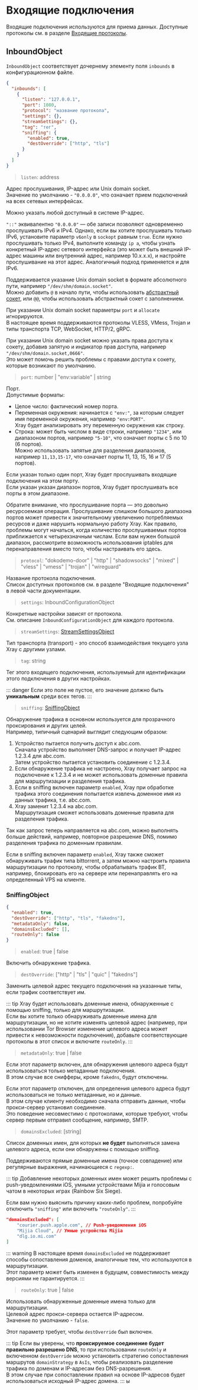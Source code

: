# Входящие подключения

Входящие подключения используются для приема данных. Доступные протоколы см. в
разделе [Входящие протоколы](./inbounds/).

## InboundObject

`InboundObject` соответствует дочернему элементу поля `inbounds` в
конфигурационном файле.

```json
{
  "inbounds": [
    {
      "listen": "127.0.0.1",
      "port": 1080,
      "protocol": "название протокола",
      "settings": {},
      "streamSettings": {},
      "tag": "тег",
      "sniffing": {
        "enabled": true,
        "destOverride": ["http", "tls"]
      }
    }
  ]
}
```

> `listen`: address

Адрес прослушивания, IP-адрес или Unix domain socket.\
Значение по умолчанию - `"0.0.0.0"`, что означает прием подключений на всех
сетевых интерфейсах.

Можно указать любой доступный в системе IP-адрес.

`"::"` эквивалентно `"0.0.0.0"` — обе записи позволяют одновременно прослушивать
IPv6 и IPv4. Однако, если вы хотите прослушивать только IPv6, установите
параметр `v6only` в `sockopt` равным `true`. Если нужно прослушивать только
IPv4, выполните команду `ip a`, чтобы узнать конкретный IP-адрес сетевого
интерфейса (это может быть внешний IP-адрес машины или внутренний адрес,
например 10.x.x.x), и настройте прослушивание на этот адрес. Аналогичный подход
применяется и для IPv6.

Поддерживается указание Unix domain socket в формате абсолютного пути, например
`"/dev/shm/domain.socket"`.\
Можно добавить `@` в начало пути, чтобы использовать
[абстрактный сокет](https://www.man7.org/linux/man-pages/man7/unix.7.html), или
`@@`, чтобы использовать абстрактный сокет с заполнением.

При указании Unix domain socket параметры `port` и `allocate` игнорируются.\
В настоящее время поддерживаются протоколы VLESS, VMess, Trojan и типы
транспорта TCP, WebSocket, HTTP/2, gRPC.

При указании Unix domain socket можно указать права доступа к сокету, добавив
запятую и индикатор прав доступа, например `"/dev/shm/domain.socket,0666"`.\
Это может помочь решить проблемы с правами доступа к сокету, которые возникают
по умолчанию.

> `port`: number | "env:variable" | string

Порт.\
Допустимые форматы:

- Целое число: фактический номер порта.
- Переменная окружения: начинается с `"env:"`, за которым следует имя переменной
  окружения, например `"env:PORT"`.\
  Xray будет анализировать эту переменную окружения как строку.
- Строка: может быть числом в виде строки, например `"1234"`, или диапазоном
  портов, например `"5-10"`, что означает порты с 5 по 10 (6 портов).\
  Можно использовать запятые для разделения диапазонов, например `11,13,15-17`,
  что означает порты 11, 13, 15, 16 и 17 (5 портов).

Если указан только один порт, Xray будет прослушивать входящие подключения на
этом порту.\
Если указан указан диапазон портов, Xray будет прослушивать все порты в этом
диапазоне.

Обратите внимание, что прослушивание порта — это довольно ресурсоемкая операция.
Прослушивание слишком большого диапазона портов может привести к значительному
увеличению потребляемых ресурсов и даже нарушить нормальную работу Xray. Как
правило, проблемы могут начаться, когда количество прослушиваемых портов
приближается к четырехзначным числам. Если вам нужен большой диапазон,
рассмотрите возможность использования iptables для перенаправления вместо того,
чтобы настраивать его здесь.

> `protocol`: "dokodemo-door" | "http" | "shadowsocks" | "mixed" | "vless" |
> "vmess" | "trojan" | "wireguard"

Название протокола подключения.\
Список доступных протоколов см. в разделе "Входящие подключения" в левой части
документации.

> `settings`: InboundConfigurationObject

Конкретные настройки зависят от протокола.\
См. описание `InboundConfigurationObject` для каждого протокола.

> `streamSettings`: [StreamSettingsObject](./transport.md#streamsettingsobject)

Тип транспорта (transport) - это способ взаимодействия текущего узла Xray с
другими узлами.

> `tag`: string

Тег этого входящего подключения, используемый для идентификации этого
подключения в других настройках.

::: danger Если это поле не пустое, его значение должно быть **уникальным**
среди всех тегов. :::

> `sniffing`: [SniffingObject](#sniffingobject)

Обнаружение трафика в основном используется для прозрачного проксирования и
других целей.\
Например, типичный сценарий выглядит следующим образом:

1. Устройство пытается получить доступ к abc.com.\
   Сначала устройство выполняет DNS-запрос и получает IP-адрес 1.2.3.4 для
   abc.com.\
   Затем устройство пытается установить соединение с 1.2.3.4.
2. Если обнаружение трафика не настроено, Xray получает запрос на подключение к
   1.2.3.4 и не может использовать доменные правила для маршрутизации и
   разделения трафика.
3. Если в sniffing включен параметр `enabled`, Xray при обработке трафика этого
   соединения попытается извлечь доменное имя из данных трафика, т.е. abc.com.
4. Xray заменит 1.2.3.4 на abc.com.\
   Маршрутизация сможет использовать доменные правила для разделения трафика.

Так как запрос теперь направляется на abc.com, можно выполнять больше действий,
например, повторное разрешение DNS, помимо разделения трафика по доменным
правилам.

Если в sniffing включен параметр `enabled`, Xray также сможет обнаруживать
трафик типа bittorrent, а затем можно настроить правила маршрутизации по
протоколу, чтобы обрабатывать трафик BT, например, блокировать его на сервере
или перенаправлять его на определенный VPS на клиенте.

### SniffingObject

```json
{
  "enabled": true,
  "destOverride": ["http", "tls", "fakedns"],
  "metadataOnly": false,
  "domainsExcluded": [],
  "routeOnly": false
}
```

> `enabled`: true | false

Включить обнаружение трафика.

> `destOverride`: \["http" | "tls" | "quic" | "fakedns"\]

Заменить целевой адрес текущего подключения на указанные типы, если трафик
соответствует им.

::: tip Xray будет использовать доменные имена, обнаруженные с помощью sniffing,
только для маршрутизации.\
Если вы хотите только обнаруживать доменные имена для маршрутизации, но не
хотите изменять целевой адрес (например, при использовании Tor Browser изменение
целевого адреса может привести к невозможности подключения), добавьте
соответствующие протоколы в этот список и включите `routeOnly`. :::

> `metadataOnly`: true | false

Если этот параметр включен, для обнаружения целевого адреса будут использоваться
только метаданные подключения.\
В этом случае все снифферы, кроме `fakedns`, будут отключены.

Если этот параметр отключен, для определения целевого адреса будут
использоваться не только метаданные, но и данные.\
В этом случае клиенту необходимо сначала отправить данные, чтобы прокси-сервер
установил соединение.\
Это поведение несовместимо с протоколами, которые требуют, чтобы сервер первым
отправил сообщение, например, SMTP.

> `domainsExcluded`: [string] <Badge text="WIP" type="warning"/>

Список доменных имен, для которых **не будет** выполняться замена целевого
адреса, если они обнаружены с помощью sniffing.

Поддерживаются прямые доменные имена (точное совпадение) или регулярные
выражения, начинающиеся с `regexp:`.

::: tip Добавление некоторых доменных имен может решить проблемы с
push-уведомлениями iOS, умными устройствами Mijia и голосовым чатом в некоторых
играх (Rainbow Six Siege).

Если вам нужно выяснить причину каких-либо проблем, попробуйте отключить
`"sniffing"` или включить `"routeOnly"`. :::

```json
"domainsExcluded": [
    "courier.push.apple.com", // Push-уведомления iOS
    "Mijia Cloud", // Умные устройства Mijia
    "dlg.io.mi.com"
]
```

::: warning В настоящее время `domainsExcluded` не поддерживает способы
сопоставления доменов, аналогичные тем, что используются в маршрутизации.\
Этот параметр может быть изменен в будущем, совместимость между версиями не
гарантируется. :::

> `routeOnly`: true | false

Использовать обнаруженные доменные имена только для маршрутизации.\
Целевой адрес прокси-сервера остается IP-адресом.\
Значение по умолчанию - `false`.

Этот параметр требует, чтобы `destOverride` был включен.

::: tip Если вы уверены, что **проксируемое соединение будет правильно разрешено
DNS**, то при использовании `routeOnly` и включенном `destOverride` можно
установить стратегию сопоставления маршрутов `domainStrategy` в `AsIs`, чтобы
реализовать разделение трафика по доменам и IP-адресам без DNS-разрешения.\
В этом случае при сопоставлении правил на основе IP-адресов будет использоваться
исходный IP-адрес домена. ::: ы
